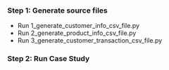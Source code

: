 ### Step 1: Generate source files
- Run 1_generate_customer_info_csv_file.py
- Run 2_generate_product_info_csv_file.py
- Run 3_generate_customer_transaction_csv_file.py

### Step 2: Run Case Study